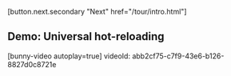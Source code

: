 
[button.next.secondary "Next" href="/tour/intro.html"]

## Demo: Universal hot-reloading

[bunny-video autoplay=true]
  videoId: abb2cf75-c7f9-43e6-b126-8827d0c8721e
